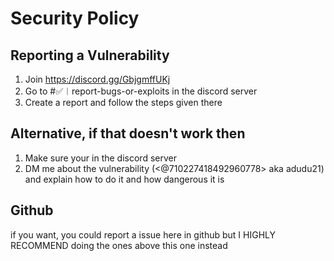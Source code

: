 # Security Policy

## Reporting a Vulnerability

1. Join https://discord.gg/GbjgmffUKj
2. Go to #✅︱report-bugs-or-exploits in the discord server
3. Create a report and follow the steps given there

## Alternative, if that doesn't work then

1. Make sure your in the discord server
2. DM me about the vulnerability (<@710227418492960778> aka adudu21) and explain how to do it and how dangerous it is

## Github

if you want, you could report a issue here in github but I HIGHLY RECOMMEND doing the ones above this one instead
